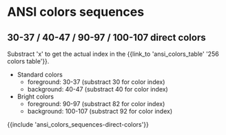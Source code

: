 ﻿---
Title: 'ANSI colors sequences'
Toc:
  Parent: 'ANSI escape sequences'
  Label: 'ANSI colors sequences'
  Order: 3
---

# ANSI colors sequences

## 30-37 / 40-47 / 90-97 / 100-107 direct colors

Substract 'x' to get the actual index in the {{link_to 'ansi_colors_table' '256 colors table'}}.

* Standard colors
    * foreground: 30-37 (substract 30 for color index)
    * background: 40-47 (substract 40 for color index)
* Bright colors
    * foreground: 90-97 (substract 82 for color index)
    * background: 100-107 (substract 92 for color index)

{{include 'ansi_colors_sequences-direct-colors'}}
